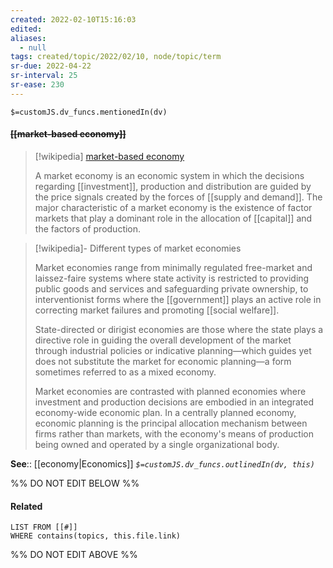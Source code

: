 ```yaml
---
created: 2022-02-10T15:16:03 
edited: 
aliases:
  - null
tags: created/topic/2022/02/10, node/topic/term
sr-due: 2022-04-22
sr-interval: 25
sr-ease: 230
---
```

`$=customJS.dv_funcs.mentionedIn(dv)`

#### <s class="topic-title">[[market-based economy]]</s>

> [!wikipedia] [market-based economy](https://en.wikipedia.org/wiki/Market%20economy)
> 
> A market economy is an economic system in which the decisions regarding [[investment]], production and distribution are guided by the price signals created by the forces of [[supply and demand]]. The major characteristic of a market economy is the existence of factor markets that play a dominant role in the allocation of [[capital]] and the factors of production. 

> [!wikipedia]- Different types of market economies
> 
> Market economies range from minimally regulated free-market and laissez-faire systems where state activity is restricted to providing public goods and services and safeguarding private ownership, to interventionist forms where the [[government]] plays an active role in correcting market failures and promoting [[social welfare]]. 
> 
> State-directed or dirigist economies are those where the state plays a directive role in guiding the overall development of the market through industrial policies or indicative planning—which guides yet does not substitute the market for economic planning—a form sometimes referred to as a mixed economy. 
> 
> Market economies are contrasted with planned economies where investment and production decisions are embodied in an integrated economy-wide economic plan. In a centrally planned economy, economic planning is the principal allocation mechanism between firms rather than markets, with the economy's means of production being owned and operated by a single organizational body.
>

**See**:: [[economy|Economics]]
*`$=customJS.dv_funcs.outlinedIn(dv, this)`*

%% DO NOT EDIT BELOW %%

#### Related 

```dataview
LIST FROM [[#]]
WHERE contains(topics, this.file.link)
```
%% DO NOT EDIT ABOVE %%
